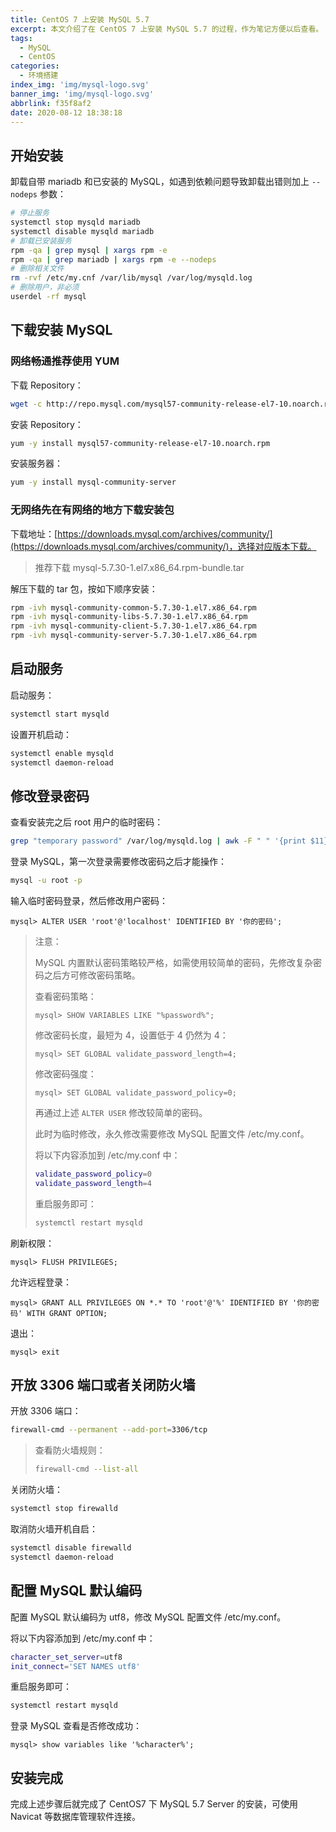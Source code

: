 ```yaml
---
title: CentOS 7 上安装 MySQL 5.7
excerpt: 本文介绍了在 CentOS 7 上安装 MySQL 5.7 的过程，作为笔记方便以后查看。
tags:
  - MySQL
  - CentOS
categories:
  - 环境搭建
index_img: 'img/mysql-logo.svg'
banner_img: 'img/mysql-logo.svg'
abbrlink: f35f8af2
date: 2020-08-12 18:38:18
---
```



## 开始安装

卸载自带 mariadb 和已安装的 MySQL，如遇到依赖问题导致卸载出错则加上 `--nodeps` 参数：

```sh
# 停止服务
systemctl stop mysqld mariadb
systemctl disable mysqld mariadb
# 卸载已安装服务
rpm -qa | grep mysql | xargs rpm -e
rpm -qa | grep mariadb | xargs rpm -e --nodeps
# 删除相关文件
rm -rvf /etc/my.cnf /var/lib/mysql /var/log/mysqld.log
# 删除用户，非必须
userdel -rf mysql
```

## 下载安装 MySQL

### 网络畅通推荐使用 YUM

下载 Repository：

```sh
wget -c http://repo.mysql.com/mysql57-community-release-el7-10.noarch.rpm #  -c 断点续传
```

安装 Repository：

```sh
yum -y install mysql57-community-release-el7-10.noarch.rpm
```

安装服务器：

```sh
yum -y install mysql-community-server
```

### 无网络先在有网络的地方下载安装包

下载地址：[https://downloads.mysql.com/archives/community/](https://downloads.mysql.com/archives/community/)，选择对应版本下载。

> 推荐下载 mysql-5.7.30-1.el7.x86_64.rpm-bundle.tar

解压下载的 tar 包，按如下顺序安装：

```sh
rpm -ivh mysql-community-common-5.7.30-1.el7.x86_64.rpm
rpm -ivh mysql-community-libs-5.7.30-1.el7.x86_64.rpm
rpm -ivh mysql-community-client-5.7.30-1.el7.x86_64.rpm
rpm -ivh mysql-community-server-5.7.30-1.el7.x86_64.rpm
```

## 启动服务

启动服务：

```sh
systemctl start mysqld
```

设置开机启动：

```sh
systemctl enable mysqld
systemctl daemon-reload
```

## 修改登录密码

查看安装完之后 root 用户的临时密码：

```sh
grep "temporary password" /var/log/mysqld.log | awk -F " " '{print $11}' | awk 'END{print}'
```

登录 MySQL，第一次登录需要修改密码之后才能操作：

```sh
mysql -u root -p
```

输入临时密码登录，然后修改用户密码：

```mysql
mysql> ALTER USER 'root'@'localhost' IDENTIFIED BY '你的密码';
```

> 注意：
>
> MySQL 内置默认密码策略较严格，如需使用较简单的密码，先修改复杂密码之后方可修改密码策略。
>
> 查看密码策略：
>
> ```mysql
> mysql> SHOW VARIABLES LIKE "%password%";
> ```
>
> 修改密码长度，最短为 4，设置低于 4 仍然为 4：
>
> ```mysql
> mysql> SET GLOBAL validate_password_length=4;
> ```
>
> 修改密码强度：
>
> ```mysql
> mysql> SET GLOBAL validate_password_policy=0;
> ```
>
> 再通过上述 `ALTER USER` 修改较简单的密码。
>
> 此时为临时修改，永久修改需要修改 MySQL 配置文件 /etc/my.conf。
>
> 将以下内容添加到 /etc/my.conf 中：
>
> ```sh
> validate_password_policy=0
> validate_password_length=4
> ```
>
> 重启服务即可：
>
> ```sh
> systemctl restart mysqld 
> ```

刷新权限：

```mysql
mysql> FLUSH PRIVILEGES;
```

允许远程登录：

```mysql
mysql> GRANT ALL PRIVILEGES ON *.* TO 'root'@'%' IDENTIFIED BY '你的密码' WITH GRANT OPTION;
```

退出：

```mysql
mysql> exit
```

## 开放 3306 端口或者关闭防火墙

开放 3306 端口：

```sh
firewall-cmd --permanent --add-port=3306/tcp
```

> 查看防火墙规则：
>
> ```sh
> firewall-cmd --list-all
> ```

关闭防火墙：

```sh
systemctl stop firewalld
```

取消防火墙开机自启：

```sh
systemctl disable firewalld
systemctl daemon-reload
```

## 配置 MySQL 默认编码

配置 MySQL 默认编码为 utf8，修改 MySQL 配置文件 /etc/my.conf。

将以下内容添加到 /etc/my.conf 中：

```sh
character_set_server=utf8
init_connect='SET NAMES utf8'
```

重启服务即可：

```sh
systemctl restart mysqld 
```

登录 MySQL 查看是否修改成功：

```mysql
mysql> show variables like '%character%';
```

## 安装完成

完成上述步骤后就完成了 CentOS7 下 MySQL 5.7 Server 的安装，可使用 Navicat 等数据库管理软件连接。